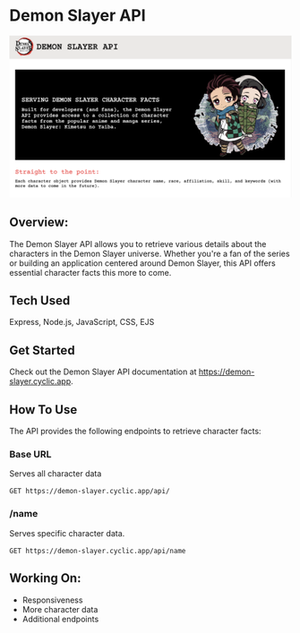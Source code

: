 # Demon Slayer API

![Project Screenshot](https://github.com/gwendolyn954/demon-slayer-api/blob/main/public/assets/ds-updated.png)

## Overview:

The Demon Slayer API allows you to retrieve various details about the characters in the Demon Slayer universe. Whether you're a fan of the series or building an application centered around Demon Slayer, this API offers essential character facts this more to come.

## Tech Used 
Express, Node.js, JavaScript, CSS, EJS

## Get Started
Check out the Demon Slayer API documentation at https://demon-slayer.cyclic.app.

## How To Use
The API provides the following endpoints to retrieve character facts:

### Base URL
Serves all character data

```
GET https://demon-slayer.cyclic.app/api/
```

### /name
Serves specific character data.

```
GET https://demon-slayer.cyclic.app/api/name
```


## Working On:

- Responsiveness
- More character data
- Additional endpoints
